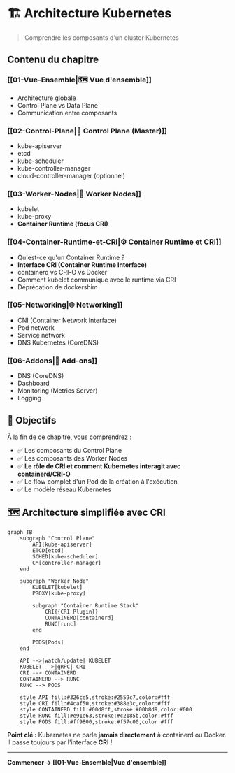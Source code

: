 # 🏗️ Architecture Kubernetes

> Comprendre les composants d'un cluster Kubernetes

## Contenu du chapitre

### [[01-Vue-Ensemble|🗺️ Vue d'ensemble]]
- Architecture globale
- Control Plane vs Data Plane
- Communication entre composants

### [[02-Control-Plane|🧠 Control Plane (Master)]]
- kube-apiserver
- etcd
- kube-scheduler
- kube-controller-manager
- cloud-controller-manager (optionnel)

### [[03-Worker-Nodes|💪 Worker Nodes]]
- kubelet
- kube-proxy
- **Container Runtime (focus CRI)**

### [[04-Container-Runtime-et-CRI|⚙️ Container Runtime et CRI]]
- Qu'est-ce qu'un Container Runtime ?
- **Interface CRI (Container Runtime Interface)**
- containerd vs CRI-O vs Docker
- Comment kubelet communique avec le runtime via CRI
- Déprécation de dockershim

### [[05-Networking|🌐 Networking]]
- CNI (Container Network Interface)
- Pod network
- Service network
- DNS Kubernetes (CoreDNS)

### [[06-Addons|🔌 Add-ons]]
- DNS (CoreDNS)
- Dashboard
- Monitoring (Metrics Server)
- Logging

## 🎯 Objectifs

À la fin de ce chapitre, vous comprendrez :
- ✅ Les composants du Control Plane
- ✅ Les composants des Worker Nodes
- ✅ **Le rôle de CRI et comment Kubernetes interagit avec containerd/CRI-O**
- ✅ Le flow complet d'un Pod de la création à l'exécution
- ✅ Le modèle réseau Kubernetes

## 🗺️ Architecture simplifiée avec CRI

```mermaid
graph TB
    subgraph "Control Plane"
        API[kube-apiserver]
        ETCD[etcd]
        SCHED[kube-scheduler]
        CM[controller-manager]
    end

    subgraph "Worker Node"
        KUBELET[kubelet]
        PROXY[kube-proxy]

        subgraph "Container Runtime Stack"
            CRI{{CRI Plugin}}
            CONTAINERD[containerd]
            RUNC[runc]
        end

        PODS[Pods]
    end

    API -->|watch/update| KUBELET
    KUBELET -->|gRPC| CRI
    CRI --> CONTAINERD
    CONTAINERD --> RUNC
    RUNC --> PODS

    style API fill:#326ce5,stroke:#2559c7,color:#fff
    style CRI fill:#4caf50,stroke:#388e3c,color:#fff
    style CONTAINERD fill:#00d8ff,stroke:#00b8d9,color:#000
    style RUNC fill:#e91e63,stroke:#c2185b,color:#fff
    style PODS fill:#ff9800,stroke:#f57c00,color:#fff
```

**Point clé :** Kubernetes ne parle **jamais directement** à containerd ou Docker. Il passe toujours par l'interface **CRI** !

---

**Commencer → [[01-Vue-Ensemble|Vue d'ensemble]]**

